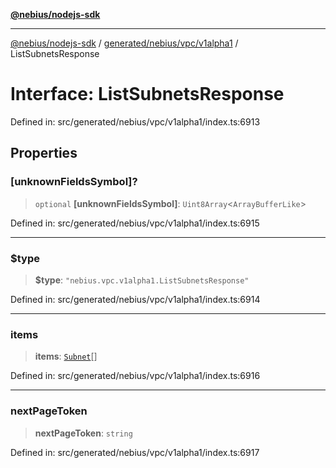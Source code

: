 [**@nebius/nodejs-sdk**](../../../../../README.md)

---

[@nebius/nodejs-sdk](../../../../../README.md) / [generated/nebius/vpc/v1alpha1](../README.md) / ListSubnetsResponse

# Interface: ListSubnetsResponse

Defined in: src/generated/nebius/vpc/v1alpha1/index.ts:6913

## Properties

### \[unknownFieldsSymbol\]?

> `optional` **\[unknownFieldsSymbol\]**: `Uint8Array`\<`ArrayBufferLike`\>

Defined in: src/generated/nebius/vpc/v1alpha1/index.ts:6915

---

### $type

> **$type**: `"nebius.vpc.v1alpha1.ListSubnetsResponse"`

Defined in: src/generated/nebius/vpc/v1alpha1/index.ts:6914

---

### items

> **items**: [`Subnet`](Subnet.md)[]

Defined in: src/generated/nebius/vpc/v1alpha1/index.ts:6916

---

### nextPageToken

> **nextPageToken**: `string`

Defined in: src/generated/nebius/vpc/v1alpha1/index.ts:6917
